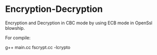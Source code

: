 # Encryption-Decryption

Encryption and Decryption in CBC mode by using ECB mode in OpenSsl blowship.

For compile:

g++ main.cc fscrypt.cc -lcrypto
